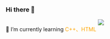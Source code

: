 ### Hi there 👋
<div align="center"> <img src="https://metrics.lecoq.io/iamwuz?template=classic&config.timezone=Asia%2FShanghai"> </div>
🌱 I’m currently learning <span style="color:orange;">C++、HTML</span><br>

<!--
**iamwuz/iamwuz** is a ✨ _special_ ✨ repository because its `README.md` (this file) appears on your GitHub profile.

Here are some ideas to get you started:

- 🔭 I’m currently working on ...
- 🌱 I’m currently learning ...
- 👯 I’m looking to collaborate on ...
- 🤔 I’m looking for help with ...
- 💬 Ask me about ...
- 📫 How to reach me: ...
- 😄 Pronouns: ...
- ⚡ Fun fact: ...
-->
